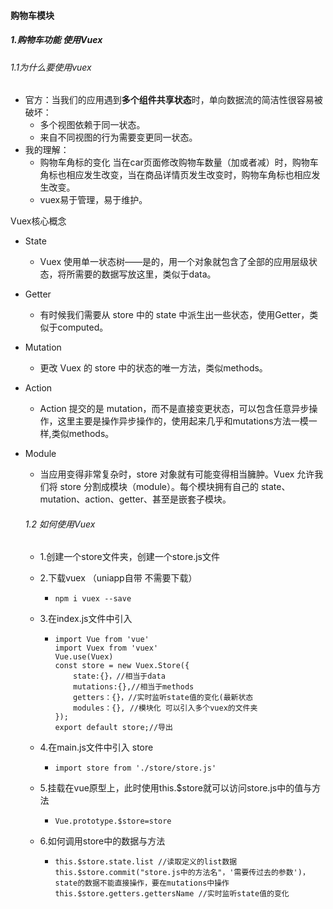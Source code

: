#### 购物车模块

##### 1.购物车功能 使用Vuex

###### 1.1为什么要使用vuex 

+ 官方：当我们的应用遇到**多个组件共享状态**时，单向数据流的简洁性很容易被破坏：
  - 多个视图依赖于同一状态。
  - 来自不同视图的行为需要变更同一状态。
+ 我的理解：
  + 购物车角标的变化 当在car页面修改购物车数量（加或者减）时，购物车角标也相应发生改变，当在商品详情页发生改变时，购物车角标也相应发生改变。
  + vuex易于管理，易于维护。

Vuex核心概念

+ State
  + Vuex 使用单一状态树——是的，用一个对象就包含了全部的应用层级状态，将所需要的数据写放这里，类似于data。

+ Getter
  + 有时候我们需要从 store 中的 state 中派生出一些状态，使用Getter，类似于computed。

+ Mutation
  + 更改 Vuex 的 store 中的状态的唯一方法，类似methods。

+ Action
  + Action 提交的是 mutation，而不是直接变更状态，可以包含任意异步操作，这里主要是操作异步操作的，使用起来几乎和mutations方法一模一样,类似methods。

+ Module

  + 当应用变得非常复杂时，store 对象就有可能变得相当臃肿。Vuex 允许我们将 store 分割成模块（module）。每个模块拥有自己的 state、mutation、action、getter、甚至是嵌套子模块。

  

  ###### 1.2 如何使用Vuex

  + 1.创建一个store文件夹，创建一个store.js文件

  + 2.下载vuex （uniapp自带 不需要下载）

    + ````
      npm i vuex --save
      ````

  + 3.在index.js文件中引入

    + ```
      import Vue from 'vue'
      import Vuex from 'vuex'
      Vue.use(Vuex)
      const store = new Vuex.Store({
          state:{}，//相当于data
          mutations:{},//相当于methods
          getters：{}，//实时监听state值的变化(最新状态
          modules：{}, //模块化 可以引入多个vuex的文件夹
      });
      export default store;//导出
      
      ```

  + 4.在main.js文件中引入 store

    + ```
      import store from './store/store.js'
      ```

  + 5.挂载在vue原型上，此时使用this.$store就可以访问store.js中的值与方法

    + ```
      Vue.prototype.$store=store
      ```

  + 6.如何调用store中的数据与方法

    + ````
      this.$store.state.list //读取定义的list数据
      this.$store.commit("store.js中的方法名"，'需要传过去的参数')，state的数据不能直接操作，要在mutations中操作
      this.$store.getters.gettersName //实时监听state值的变化
      ````

  

  

  

  

  

  